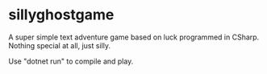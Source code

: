 # sillyghostgame

A super simple text adventure game based on luck programmed in CSharp.
Nothing special at all, just silly.

Use "dotnet run" to compile and play.

